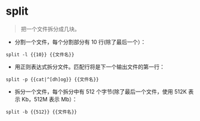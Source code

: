 # split

> 把一个文件拆分成几块。

- 分割一个文件，每个分割部分有 10 行(除了最后一个）：

`split -l {{10}} {{文件名}}`

- 用正则表达式拆分文件。匹配行将是下一个输出文件的第一行：

`split -p {{cat|^[dh]og}} {{文件名}}`

- 拆分一个文件，每个拆分中有 512 个字节(除了最后一个文件，使用 512K 表示 Kb，512M 表示 Mb）：

`split -b {{512}} {{文件名}}`
